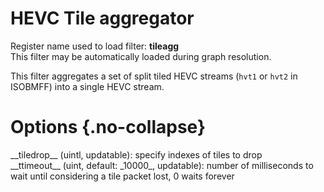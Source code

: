 <!-- automatically generated - do not edit, patch gpac/applications/gpac/gpac.c -->

# HEVC Tile aggregator  
  
Register name used to load filter: __tileagg__  
This filter may be automatically loaded during graph resolution.  
  
This filter aggregates a set of split tiled HEVC streams (`hvt1` or `hvt2` in ISOBMFF) into a single HEVC stream.  
  

# Options  {.no-collapse}  
  
<div markdown class="option">  
<a id="tiledrop" data-level="basic">__tiledrop__</a> (uintl, updatable): specify indexes of tiles to drop  
</div>  
<div markdown class="option">  
<a id="ttimeout" data-level="basic">__ttimeout__</a> (uint, default: _10000_, updatable): number of milliseconds to wait until considering a tile packet lost, 0 waits forever  
</div>  
  
